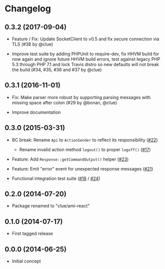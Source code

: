 # Changelog

## 0.3.2 (2017-09-04)

* Feature / Fix: Update SocketClient to v0.5 and fix secure connection via TLS
  (#38 by @clue)

* Improve test suite by adding PHPUnit to require-dev,
  fix HHVM build for now again and ignore future HHVM build errors, 
  test against legacy PHP 5.3 through PHP 7.1 and
  lock Travis distro so new defaults will not break the build
  (#34, #35, #36 and #37 by @clue)

## 0.3.1 (2016-11-01)

* Fix: Make parser more robust by supporting parsing messages with missing space after colon
  (#29 by @bonan, @clue)

* Improve documentation

## 0.3.0 (2015-03-31)

* BC break: Rename `Api` to `ActionSender` to reflect its responsibility
  ([#22](https://github.com/clue/php-ami-react/pull/22))

  * Rename invalid action method `logout()` to proper `logoff()`
    ([#17](https://github.com/clue/php-ami-react/issues/17))

* Feature: Add `Response::getCommandOutput()` helper
  ([#23](https://github.com/clue/php-ami-react/pull/23))

* Feature: Emit "error" event for unexpected response messages
  ([#21](https://github.com/clue/php-ami-react/pull/21))

* Functional integration test suite
  ([#18](https://github.com/clue/php-ami-react/pull/18) / [#24](https://github.com/clue/php-ami-react/pull/24))

## 0.2.0 (2014-07-20)

* Package renamed to "clue/ami-react"

## 0.1.0 (2014-07-17)

* First tagged release

## 0.0.0 (2014-06-25)

* Initial concept
